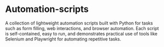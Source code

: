 # Automation-scripts
A collection of lightweight automation scripts built with Python for tasks such as form filling, web interactions, and browser automation.   Each script is self-contained, easy to run, and demonstrates practical use of tools like Selenium and Playwright for automating repetitive tasks.
